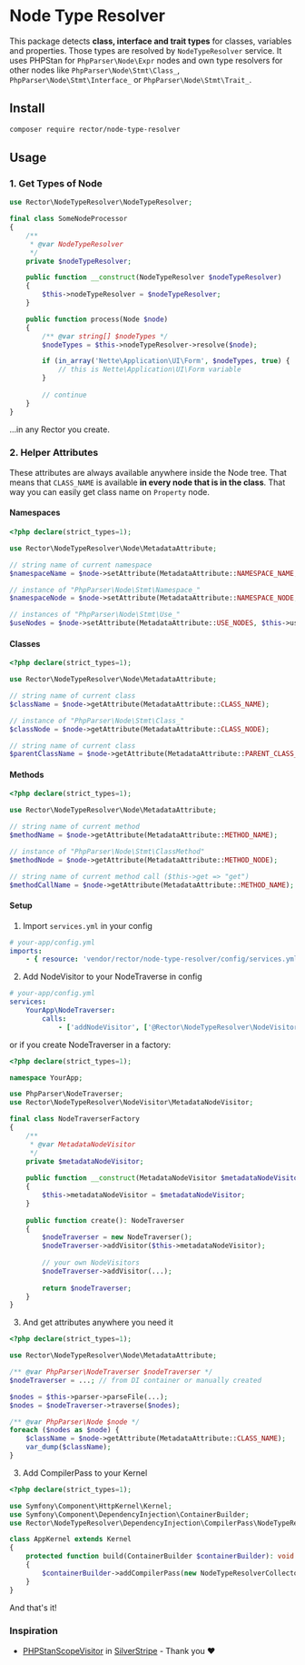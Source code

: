 # Node Type Resolver

This package detects **class, interface and trait types** for classes, variables and properties. Those types are resolved by `NodeTypeResolver` service. It uses PHPStan for `PhpParser\Node\Expr` nodes and own type resolvers for other nodes like `PhpParser\Node\Stmt\Class_`, `PhpParser\Node\Stmt\Interface_` or `PhpParser\Node\Stmt\Trait_`.  

## Install

```bash
composer require rector/node-type-resolver
```

## Usage

### 1. Get Types of Node

```php
use Rector\NodeTypeResolver\NodeTypeResolver;

final class SomeNodeProcessor
{
    /**
     * @var NodeTypeResolver
     */
    private $nodeTypeResolver;

    public function __construct(NodeTypeResolver $nodeTypeResolver)
    {
        $this->nodeTypeResolver = $nodeTypeResolver;
    }

    public function process(Node $node)
    {
        /** @var string[] $nodeTypes */
        $nodeTypes = $this->nodeTypeResolver->resolve($node);

        if (in_array('Nette\Application\UI\Form', $nodeTypes, true) {
            // this is Nette\Application\UI\Form variable
        }
        
        // continue
    }
}
```

...in any Rector you create.


### 2. Helper Attributes

These attributes are always available anywhere inside the Node tree. That means that `CLASS_NAME` is available **in every node that is in the class**. That way you can easily get class name on `Property` node.

#### Namespaces

```php
<?php declare(strict_types=1);

use Rector\NodeTypeResolver\Node\MetadataAttribute;

// string name of current namespace
$namespaceName = $node->setAttribute(MetadataAttribute::NAMESPACE_NAME, $this->namespaceName);

// instance of "PhpParser\Node\Stmt\Namespace_" 
$namespaceNode = $node->setAttribute(MetadataAttribute::NAMESPACE_NODE, $this->namespaceNode);

// instances of "PhpParser\Node\Stmt\Use_"
$useNodes = $node->setAttribute(MetadataAttribute::USE_NODES, $this->useNodes);
```

#### Classes

```php
<?php declare(strict_types=1);

use Rector\NodeTypeResolver\Node\MetadataAttribute;

// string name of current class
$className = $node->getAttribute(MetadataAttribute::CLASS_NAME);

// instance of "PhpParser\Node\Stmt\Class_"
$classNode = $node->getAttribute(MetadataAttribute::CLASS_NODE);

// string name of current class
$parentClassName = $node->getAttribute(MetadataAttribute::PARENT_CLASS_NAME);
```

#### Methods

```php
<?php declare(strict_types=1);

use Rector\NodeTypeResolver\Node\MetadataAttribute;

// string name of current method
$methodName = $node->getAttribute(MetadataAttribute::METHOD_NAME);

// instance of "PhpParser\Node\Stmt\ClassMethod"
$methodNode = $node->getAttribute(MetadataAttribute::METHOD_NODE);

// string name of current method call ($this->get => "get")
$methodCallName = $node->getAttribute(MetadataAttribute::METHOD_NAME);
```

#### Setup

1. Import `services.yml` in your config

```yaml
# your-app/config.yml
imports:
    - { resource: 'vendor/rector/node-type-resolver/config/services.yml' }
```

2. Add NodeVisitor to your NodeTraverse in config  

```yaml
# your-app/config.yml
services:
    YourApp\NodeTraverser:
        calls:
            - ['addNodeVisitor', ['@Rector\NodeTypeResolver\NodeVisitor\MetadataNodeVisitor']]
```

or if you create NodeTraverser in a factory:

```php
<?php declare(strict_types=1);

namespace YourApp;

use PhpParser\NodeTraverser;
use Rector\NodeTypeResolver\NodeVisitor\MetadataNodeVisitor;

final class NodeTraverserFactory
{
    /**
     * @var MetadataNodeVisitor  
     */
    private $metadataNodeVisitor;
    
    public function __construct(MetadataNodeVisitor $metadataNodeVisitor)
    {
        $this->metadataNodeVisitor = $metadataNodeVisitor;
    }
    
    public function create(): NodeTraverser
    {
        $nodeTraverser = new NodeTraverser();
        $nodeTraverser->addVisitor($this->metadataNodeVisitor);
        
        // your own NodeVisitors
        $nodeTraverser->addVisitor(...);
        
        return $nodeTraverser;
    }
}
```

3. And get attributes anywhere you need it

```php
<?php declare(strict_types=1);

use Rector\NodeTypeResolver\Node\MetadataAttribute;

/** @var PhpParser\NodeTraverser $nodeTraverser */
$nodeTraverser = ...; // from DI container or manually created

$nodes = $this->parser->parseFile(...);
$nodes = $nodeTraverser->traverse($nodes);

/** @var PhpParser\Node $node */
foreach ($nodes as $node) {
    $className = $node->getAttribute(MetadataAttribute::CLASS_NAME);
    var_dump($className);
}
```

3. Add CompilerPass to your Kernel

```php
<?php declare(strict_types=1);

use Symfony\Component\HttpKernel\Kernel;
use Symfony\Component\DependencyInjection\ContainerBuilder;
use Rector\NodeTypeResolver\DependencyInjection\CompilerPass\NodeTypeResolverCollectorCompilerPass;

class AppKernel extends Kernel
{
    protected function build(ContainerBuilder $containerBuilder): void
    {
        $containerBuilder->addCompilerPass(new NodeTypeResolverCollectorCompilerPass());
    }
} 
```

And that's it!

### Inspiration

- [PHPStanScopeVisitor](https://github.com/silverstripe/silverstripe-upgrader/blob/532182b23e854d02e0b27e68ebc394f436de0682/src/UpgradeRule/PHP/Visitor/PHPStanScopeVisitor.php) in [SilverStripe](https://github.com/silverstripe/) - Thank you ❤️️  
